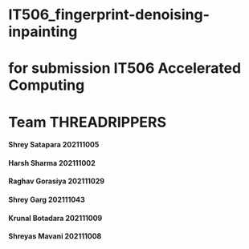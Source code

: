 # IT506_fingerprint-denoising-inpainting

# for submission IT506 Accelerated Computing

# Team THREADRIPPERS

#### Shrey Satapara      202111005
#### Harsh Sharma        202111002
#### Raghav Gorasiya     202111029
#### Shrey Garg          202111043
#### Krunal Botadara     202111009
#### Shreyas Mavani      202111008
